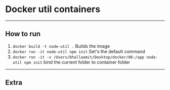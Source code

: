 # Docker util containers

---

## How to run

1. `docker build -t node-util .` Builds the image
2. `docker run -it node-util npm init` Set's the default command
3. `docker run -it -v /Users/bhallaamit/Desktop/docker/06:/app node-util npm init` bind the current folder to container folder

---

## Extra
